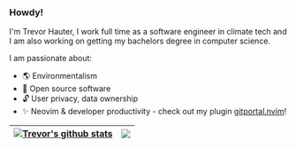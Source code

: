 ### Howdy!

I'm Trevor Hauter, I work full time as a software engineer in climate tech and I am also working on getting my 
bachelors degree in computer science.

I am passionate about:

- 🌎 Environmentalism 
- 🌱 Open source software
- 🔓 User privacy, data ownership
- ✨ Neovim & developer productivity - check out my plugin [gitportal.nvim](https://github.com/trevorhauter/gitportal.nvim)!

| <a href="https://github.com/trevorhauter/github-readme-stats"><img align="center" src="https://github-readme-stats.vercel.app/api?username=trevorhauter&show_icons=true&include_all_commits=true&theme=buefy&hide_border=true" alt="Trevor's github stats" /></a> | <a href="https://github.com/trevorhauter/github-readme-stats"><img align="center" src="https://github-readme-stats.vercel.app/api/top-langs/?username=trevorhauter&layout=compact&theme=buefy&hide_border=true" /></a> |
| ------------- | ------------- |
